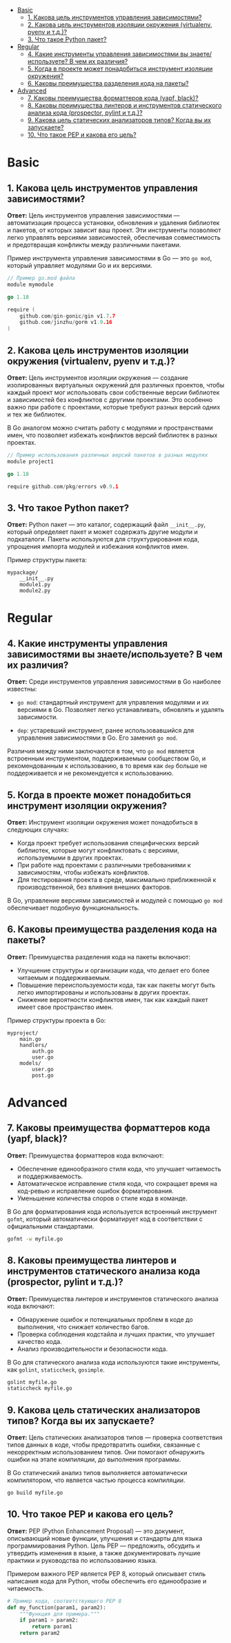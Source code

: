 <!-- TOC -->
* [Basic](#basic)
  * [1. Какова цель инструментов управления зависимостями?](#1-какова-цель-инструментов-управления-зависимостями)
  * [2. Какова цель инструментов изоляции окружения (virtualenv, pyenv и т.д.)?](#2-какова-цель-инструментов-изоляции-окружения-virtualenv-pyenv-и-тд)
  * [3. Что такое Python пакет?](#3-что-такое-python-пакет)
* [Regular](#regular)
  * [4. Какие инструменты управления зависимостями вы знаете/используете? В чем их различия?](#4-какие-инструменты-управления-зависимостями-вы-знаетеиспользуете-в-чем-их-различия)
  * [5. Когда в проекте может понадобиться инструмент изоляции окружения?](#5-когда-в-проекте-может-понадобиться-инструмент-изоляции-окружения)
  * [6. Каковы преимущества разделения кода на пакеты?](#6-каковы-преимущества-разделения-кода-на-пакеты)
* [Advanced](#advanced)
  * [7. Каковы преимущества форматтеров кода (yapf, black)?](#7-каковы-преимущества-форматтеров-кода-yapf-black)
  * [8. Каковы преимущества линтеров и инструментов статического анализа кода (prospector, pylint и т.д.)?](#8-каковы-преимущества-линтеров-и-инструментов-статического-анализа-кода-prospector-pylint-и-тд)
  * [9. Какова цель статических анализаторов типов? Когда вы их запускаете?](#9-какова-цель-статических-анализаторов-типов-когда-вы-их-запускаете)
  * [10. Что такое PEP и какова его цель?](#10-что-такое-pep-и-какова-его-цель)
<!-- TOC -->

# Basic

## 1. Какова цель инструментов управления зависимостями?

**Ответ:**
Цель инструментов управления зависимостями — автоматизация процесса установки, обновления и удаления библиотек и пакетов, от которых зависит ваш проект. Эти инструменты позволяют легко управлять версиями зависимостей, обеспечивая совместимость и предотвращая конфликты между различными пакетами.

Пример инструмента управления зависимостями в Go — это `go mod`, который управляет модулями Go и их версиями.

```go
// Пример go.mod файла
module mymodule

go 1.18

require (
    github.com/gin-gonic/gin v1.7.7
    github.com/jinzhu/gorm v1.9.16
)
```

## 2. Какова цель инструментов изоляции окружения (virtualenv, pyenv и т.д.)?

**Ответ:**
Цель инструментов изоляции окружения — создание изолированных виртуальных окружений для различных проектов, чтобы каждый проект мог использовать свои собственные версии библиотек и зависимостей без конфликтов с другими проектами. Это особенно важно при работе с проектами, которые требуют разных версий одних и тех же библиотек.

В Go аналогом можно считать работу с модулями и пространствами имен, что позволяет избежать конфликтов версий библиотек в разных проектах.

```go
// Пример использования различных версий пакетов в разных модулях
module project1

go 1.18

require github.com/pkg/errors v0.9.1
```

## 3. Что такое Python пакет?

**Ответ:**
Python пакет — это каталог, содержащий файл `__init__.py`, который определяет пакет и может содержать другие модули и подкаталоги. Пакеты используются для структурирования кода, упрощения импорта модулей и избежания конфликтов имен.

Пример структуры пакета:
```
mypackage/
    __init__.py
    module1.py
    module2.py
```

# Regular

## 4. Какие инструменты управления зависимостями вы знаете/используете? В чем их различия?

**Ответ:**
Среди инструментов управления зависимостями в Go наиболее известны:

- `go mod`: стандартный инструмент для управления модулями и их версиями в Go. Позволяет легко устанавливать, обновлять и удалять зависимости.

- `dep`: устаревший инструмент, ранее использовавшийся для управления зависимостями в Go. Его заменил `go mod`.

Различия между ними заключаются в том, что `go mod` является встроенным инструментом, поддерживаемым сообществом Go, и рекомендованным к использованию, в то время как `dep` больше не поддерживается и не рекомендуется к использованию.

## 5. Когда в проекте может понадобиться инструмент изоляции окружения?

**Ответ:**
Инструмент изоляции окружения может понадобиться в следующих случаях:

- Когда проект требует использования специфических версий библиотек, которые могут конфликтовать с версиями, используемыми в других проектах.
- При работе над проектами с различными требованиями к зависимостям, чтобы избежать конфликтов.
- Для тестирования проекта в среде, максимально приближенной к производственной, без влияния внешних факторов.

В Go, управление версиями зависимостей и модулей с помощью `go mod` обеспечивает подобную функциональность.

## 6. Каковы преимущества разделения кода на пакеты?

**Ответ:**
Преимущества разделения кода на пакеты включают:

- Улучшение структуры и организации кода, что делает его более читаемым и поддерживаемым.
- Повышение переиспользуемости кода, так как пакеты могут быть легко импортированы и использованы в других проектах.
- Снижение вероятности конфликтов имен, так как каждый пакет имеет свое пространство имен.

Пример структуры проекта в Go:
```
myproject/
    main.go
    handlers/
        auth.go
        user.go
    models/
        user.go
        post.go
```

# Advanced

## 7. Каковы преимущества форматтеров кода (yapf, black)?

**Ответ:**
Преимущества форматтеров кода включают:

- Обеспечение единообразного стиля кода, что улучшает читаемость и поддерживаемость.
- Автоматическое исправление стиля кода, что сокращает время на код-ревью и исправление ошибок форматирования.
- Уменьшение количества споров о стиле кода в команде.

В Go для форматирования кода используется встроенный инструмент `gofmt`, который автоматически форматирует код в соответствии с официальными стандартами.

```bash
gofmt -w myfile.go
```

## 8. Каковы преимущества линтеров и инструментов статического анализа кода (prospector, pylint и т.д.)?

**Ответ:**
Преимущества линтеров и инструментов статического анализа кода включают:

- Обнаружение ошибок и потенциальных проблем в коде до выполнения, что снижает количество багов.
- Проверка соблюдения кодстайла и лучших практик, что улучшает качество кода.
- Анализ производительности и безопасности кода.

В Go для статического анализа кода используются такие инструменты, как `golint`, `staticcheck`, `gosimple`.

```bash
golint myfile.go
staticcheck myfile.go
```

## 9. Какова цель статических анализаторов типов? Когда вы их запускаете?

**Ответ:**
Цель статических анализаторов типов — проверка соответствия типов данных в коде, чтобы предотвратить ошибки, связанные с некорректным использованием типов. Они помогают обнаружить ошибки на этапе компиляции, до выполнения программы.

В Go статический анализ типов выполняется автоматически компилятором, что является частью процесса компиляции.

```bash
go build myfile.go
```

## 10. Что такое PEP и какова его цель?

**Ответ:**
PEP (Python Enhancement Proposal) — это документ, описывающий новые функции, улучшения и стандарты для языка программирования Python. Цель PEP — предложить, обсудить и утвердить изменения в языке, а также документировать лучшие практики и руководства по использованию языка.

Примером важного PEP является PEP 8, который описывает стиль написания кода для Python, чтобы обеспечить его единообразие и читаемость.

```python
# Пример кода, соответствующего PEP 8
def my_function(param1, param2):
    """Функция для примера."""
    if param1 > param2:
        return param1
    return param2
```